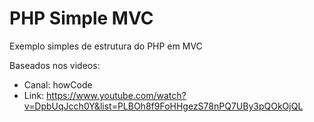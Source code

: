 # PHP Simple MVC

Exemplo simples de estrutura do PHP em MVC

Baseados nos videos:
- Canal: howCode
- Link: https://www.youtube.com/watch?v=DpbUqJcch0Y&list=PLBOh8f9FoHHgezS78nPQ7UBy3pQOkOjQL
